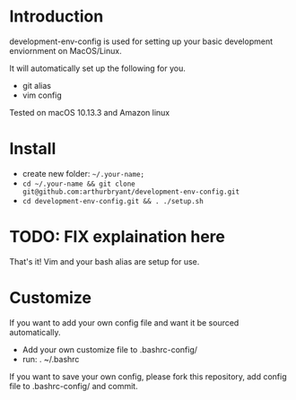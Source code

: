# Introduction
development-env-config is used for setting up your basic development enviornment on MacOS/Linux.

It will automatically set up the following for you.
- git alias
- vim config

Tested on macOS 10.13.3 and Amazon linux

# Install
* create new folder: `~/.your-name;`
* `cd ~/.your-name && git clone git@github.com:arthurbryant/development-env-config.git`
* `cd development-env-config.git && . ./setup.sh`

# TODO: FIX explaination here
That's it! Vim and your bash alias are setup for use.

# Customize
If you want to add your own config file and want it be sourced automatically.

- Add your own customize file to .bashrc-config/
- run: . ~/.bashrc

If you want to save your own config, please fork this repository,  add config file to .bashrc-config/ and commit.
